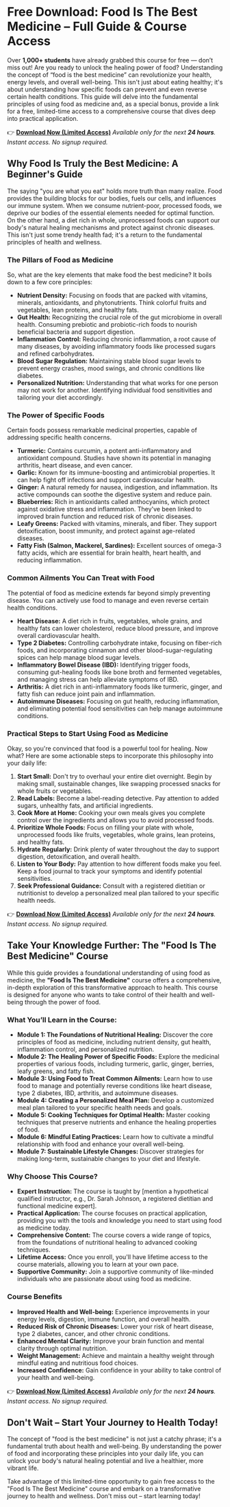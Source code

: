 # Free Download: Food Is The Best Medicine – Full Guide & Course Access

Over **1,000+ students** have already grabbed this course for free — don’t miss out!
Are you ready to unlock the healing power of food? Understanding the concept of “food is the best medicine” can revolutionize your health, energy levels, and overall well-being. This isn't just about eating healthy; it's about understanding how specific foods can prevent and even reverse certain health conditions. This guide will delve into the fundamental principles of using food as medicine and, as a special bonus, provide a link for a free, limited-time access to a comprehensive course that dives deep into practical application.

👉 [**Download Now (Limited Access)**](https://udemywork.com/food-is-the-best-medicine)
_Available only for the next **24 hours**. Instant access. No signup required._

## Why Food Is Truly the Best Medicine: A Beginner's Guide

The saying "you are what you eat" holds more truth than many realize. Food provides the building blocks for our bodies, fuels our cells, and influences our immune system. When we consume nutrient-poor, processed foods, we deprive our bodies of the essential elements needed for optimal function. On the other hand, a diet rich in whole, unprocessed foods can support our body's natural healing mechanisms and protect against chronic diseases. This isn't just some trendy health fad; it's a return to the fundamental principles of health and wellness.

### The Pillars of Food as Medicine

So, what are the key elements that make food the best medicine? It boils down to a few core principles:

*   **Nutrient Density:** Focusing on foods that are packed with vitamins, minerals, antioxidants, and phytonutrients. Think colorful fruits and vegetables, lean proteins, and healthy fats.
*   **Gut Health:** Recognizing the crucial role of the gut microbiome in overall health. Consuming prebiotic and probiotic-rich foods to nourish beneficial bacteria and support digestion.
*   **Inflammation Control:** Reducing chronic inflammation, a root cause of many diseases, by avoiding inflammatory foods like processed sugars and refined carbohydrates.
*   **Blood Sugar Regulation:** Maintaining stable blood sugar levels to prevent energy crashes, mood swings, and chronic conditions like diabetes.
*   **Personalized Nutrition:** Understanding that what works for one person may not work for another. Identifying individual food sensitivities and tailoring your diet accordingly.

### The Power of Specific Foods

Certain foods possess remarkable medicinal properties, capable of addressing specific health concerns.

*   **Turmeric:** Contains curcumin, a potent anti-inflammatory and antioxidant compound. Studies have shown its potential in managing arthritis, heart disease, and even cancer.
*   **Garlic:** Known for its immune-boosting and antimicrobial properties. It can help fight off infections and support cardiovascular health.
*   **Ginger:** A natural remedy for nausea, indigestion, and inflammation. Its active compounds can soothe the digestive system and reduce pain.
*   **Blueberries:** Rich in antioxidants called anthocyanins, which protect against oxidative stress and inflammation. They've been linked to improved brain function and reduced risk of chronic diseases.
*   **Leafy Greens:** Packed with vitamins, minerals, and fiber. They support detoxification, boost immunity, and protect against age-related diseases.
*   **Fatty Fish (Salmon, Mackerel, Sardines):** Excellent sources of omega-3 fatty acids, which are essential for brain health, heart health, and reducing inflammation.

### Common Ailments You Can Treat with Food

The potential of food as medicine extends far beyond simply preventing disease. You can actively use food to manage and even reverse certain health conditions.

*   **Heart Disease:** A diet rich in fruits, vegetables, whole grains, and healthy fats can lower cholesterol, reduce blood pressure, and improve overall cardiovascular health.
*   **Type 2 Diabetes:** Controlling carbohydrate intake, focusing on fiber-rich foods, and incorporating cinnamon and other blood-sugar-regulating spices can help manage blood sugar levels.
*   **Inflammatory Bowel Disease (IBD):** Identifying trigger foods, consuming gut-healing foods like bone broth and fermented vegetables, and managing stress can help alleviate symptoms of IBD.
*   **Arthritis:** A diet rich in anti-inflammatory foods like turmeric, ginger, and fatty fish can reduce joint pain and inflammation.
*   **Autoimmune Diseases:** Focusing on gut health, reducing inflammation, and eliminating potential food sensitivities can help manage autoimmune conditions.

### Practical Steps to Start Using Food as Medicine

Okay, so you're convinced that food is a powerful tool for healing. Now what? Here are some actionable steps to incorporate this philosophy into your daily life:

1.  **Start Small:** Don't try to overhaul your entire diet overnight. Begin by making small, sustainable changes, like swapping processed snacks for whole fruits or vegetables.
2.  **Read Labels:** Become a label-reading detective. Pay attention to added sugars, unhealthy fats, and artificial ingredients.
3.  **Cook More at Home:** Cooking your own meals gives you complete control over the ingredients and allows you to avoid processed foods.
4.  **Prioritize Whole Foods:** Focus on filling your plate with whole, unprocessed foods like fruits, vegetables, whole grains, lean proteins, and healthy fats.
5.  **Hydrate Regularly:** Drink plenty of water throughout the day to support digestion, detoxification, and overall health.
6.  **Listen to Your Body:** Pay attention to how different foods make you feel. Keep a food journal to track your symptoms and identify potential sensitivities.
7.  **Seek Professional Guidance:** Consult with a registered dietitian or nutritionist to develop a personalized meal plan tailored to your specific health needs.

👉 [**Download Now (Limited Access)**](https://udemywork.com/food-is-the-best-medicine)
_Available only for the next **24 hours**. Instant access. No signup required._

## Take Your Knowledge Further: The "Food Is The Best Medicine" Course

While this guide provides a foundational understanding of using food as medicine, the **"Food Is The Best Medicine"** course offers a comprehensive, in-depth exploration of this transformative approach to health. This course is designed for anyone who wants to take control of their health and well-being through the power of food.

### What You’ll Learn in the Course:

*   **Module 1: The Foundations of Nutritional Healing:** Discover the core principles of food as medicine, including nutrient density, gut health, inflammation control, and personalized nutrition.
*   **Module 2: The Healing Power of Specific Foods:** Explore the medicinal properties of various foods, including turmeric, garlic, ginger, berries, leafy greens, and fatty fish.
*   **Module 3: Using Food to Treat Common Ailments:** Learn how to use food to manage and potentially reverse conditions like heart disease, type 2 diabetes, IBD, arthritis, and autoimmune diseases.
*   **Module 4: Creating a Personalized Meal Plan:** Develop a customized meal plan tailored to your specific health needs and goals.
*   **Module 5: Cooking Techniques for Optimal Health:** Master cooking techniques that preserve nutrients and enhance the healing properties of food.
*   **Module 6: Mindful Eating Practices:** Learn how to cultivate a mindful relationship with food and enhance your overall well-being.
*   **Module 7: Sustainable Lifestyle Changes:** Discover strategies for making long-term, sustainable changes to your diet and lifestyle.

### Why Choose This Course?

*   **Expert Instruction:** The course is taught by [mention a hypothetical qualified instructor, e.g., Dr. Sarah Johnson, a registered dietitian and functional medicine expert].
*   **Practical Application:** The course focuses on practical application, providing you with the tools and knowledge you need to start using food as medicine today.
*   **Comprehensive Content:** The course covers a wide range of topics, from the foundations of nutritional healing to advanced cooking techniques.
*   **Lifetime Access:** Once you enroll, you'll have lifetime access to the course materials, allowing you to learn at your own pace.
*   **Supportive Community:** Join a supportive community of like-minded individuals who are passionate about using food as medicine.

### Course Benefits

*   **Improved Health and Well-being:** Experience improvements in your energy levels, digestion, immune function, and overall health.
*   **Reduced Risk of Chronic Diseases:** Lower your risk of heart disease, type 2 diabetes, cancer, and other chronic conditions.
*   **Enhanced Mental Clarity:** Improve your brain function and mental clarity through optimal nutrition.
*   **Weight Management:** Achieve and maintain a healthy weight through mindful eating and nutritious food choices.
*   **Increased Confidence:** Gain confidence in your ability to take control of your health and well-being.

👉 [**Download Now (Limited Access)**](https://udemywork.com/food-is-the-best-medicine)
_Available only for the next **24 hours**. Instant access. No signup required._

## Don't Wait – Start Your Journey to Health Today!

The concept of "food is the best medicine" is not just a catchy phrase; it's a fundamental truth about health and well-being. By understanding the power of food and incorporating these principles into your daily life, you can unlock your body's natural healing potential and live a healthier, more vibrant life.

Take advantage of this limited-time opportunity to gain free access to the "Food Is The Best Medicine" course and embark on a transformative journey to health and wellness. Don't miss out – start learning today!
